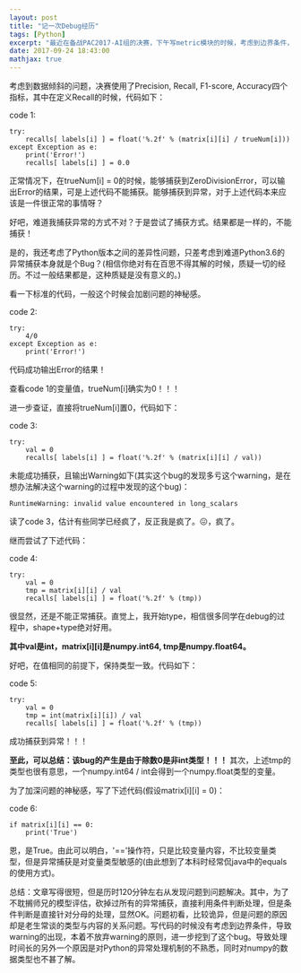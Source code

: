 ```yaml
---
layout: post
title: "记一次Debug经历"
tags: [Python]
excerpt: "最近在备战PAC2017-AI组的决赛，下午写metric模块的时候，考虑到边界条件，必要时需要捕获除零异常。但是，在问题没有发现之前，怎么也捕获不到，这是为什么呢？"
date: 2017-09-24 18:43:00
mathjax: true
---
```


考虑到数据倾斜的问题，决赛使用了Precision, Recall, F1-score, Accuracy四个指标，其中在定义Recall的时候，代码如下：


code 1:

    try:
        recalls[ labels[i] ] = float('%.2f' % (matrix[i][i] / trueNum[i]))
    except Exception as e:
        print('Error!')
        recalls[ labels[i] ] = 0.0

正常情况下，在trueNum[i] = 0的时候，能够捕获到ZeroDivisionError，可以输出Error的结果，可是上述代码不能捕获。能够捕获到异常，对于上述代码本来应该是一件很正常的事情呀？

好吧，难道我捕获异常的方式不对？于是尝试了捕获方式。结果都是一样的，不能捕获！

是的，我还考虑了Python版本之间的差异性问题，只差考虑到难道Python3.6的异常捕获本身就是个Bug？(相信你绝对有在百思不得其解的时候，质疑一切的经历。不过一般结果都是，这种质疑是没有意义的。)

看一下标准的代码，一般这个时候会加剧问题的神秘感。

code 2:

    try:
        4/0
    except Exception as e:
        print('Error!')

代码成功输出Error的结果！

查看code 1的变量值，trueNum[i]确实为0！！！

进一步查证，直接将trueNum[i]置0，代码如下：

code 3:

    try:
        val = 0
        recalls[ labels[i] ] = float('%.2f' % (matrix[i][i] / val))

未能成功捕获，且输出Warning如下(其实这个bug的发现多亏这个warning，是在想办法解决这个warning的过程中发现的这个bug)：

    RuntimeWarning: invalid value encountered in long_scalars

读了code 3，估计有些同学已经疯了，反正我是疯了。😖，疯了。

继而尝试了下述代码：

code 4:

    try:
        val = 0
        tmp = matrix[i][i] / val
        recalls[ labels[i] ] = float('%.2f' % (tmp))

很显然，还是不能正常捕获。直觉上，我开始type，相信很多同学在debug的过程中，shape+type绝对好用。

**其中val是int，matrix[i][i]是numpy.int64, tmp是numpy.float64。**

好吧，在值相同的前提下，保持类型一致。代码如下：

code 5:

    try:
        val = 0
        tmp = int(matrix[i][i]) / val
        recalls[ labels[i] ] = float('%.2f' % (tmp))

成功捕获到异常！！！

**至此，可以总结：该bug的产生是由于除数0是非int类型！！！** 其次，上述tmp的类型也很有意思，一个numpy.int64 / int会得到一个numpy.float类型的变量。

为了加深问题的神秘感，写了下述代码(假设matrix[i][i] = 0)：

code 6:

    if matrix[i][i] == 0:
        print('True')

恩，是True。由此可以明白，'=='操作符，只是比较变量内容，不比较变量类型，但是异常捕获是对变量类型敏感的(由此想到了本科时经常侃java中的equals的使用方式)。

总结：文章写得很短，但是历时120分钟左右从发现问题到问题解决。其中，为了不耽搁师兄的模型评估，砍掉过所有的异常捕获，直接利用条件判断处理，但是条件判断是直接针对分母的处理，显然OK。问题初看，比较诡异，但是问题的原因却是老生常谈的类型与内容的关系问题。写代码的时候没有考虑到边界条件，导致warning的出现，本着不放弃warning的原则，进一步挖到了这个bug。导致处理时间长的另外一个原因是对Python的异常处理机制的不熟悉，同时对numpy的数据类型也不甚了解。












